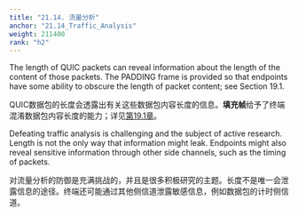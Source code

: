 ```yaml
---
title: "21.14. 流量分析"
anchor: "21.14_Traffic_Analysis"
weight: 211400
rank: "h2"
---
```


The length of QUIC packets can reveal information about the length of the content of those packets. The PADDING frame is provided so that endpoints have some ability to obscure the length of packet content; see Section 19.1.

QUIC数据包的长度会透露出有关这些数据包内容长度的信息。**填充帧**给予了终端混淆数据包内容长度的能力；详见[第19.1章]()。

Defeating traffic analysis is challenging and the subject of active research. Length is not the only way that information might leak. Endpoints might also reveal sensitive information through other side channels, such as the timing of packets.

对流量分析的防御是充满挑战的，并且是很多积极研究的主题。长度不是唯一会泄露信息的途径。终端还可能通过其他侧信道泄露敏感信息，例如数据包的计时侧信道。
